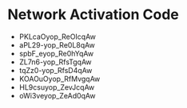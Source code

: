 # Network Activation Code
* PKLcaOyop_ReOIcqAw
* aPL29-yop_Re0L8qAw
* spbF_eyop_Re0hYqAw
* ZL7n6-yop_RfsTgqAw
* tqZz0-yop_RfsD4qAw
* KOAOuOyop_RfMvgqAw
* HL9csuyop_ZevJcqAw
* oWi3veyop_ZeAd0qAw